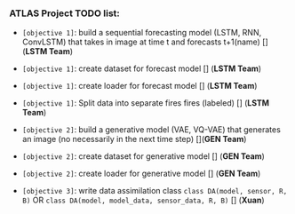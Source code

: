 ### ATLAS Project TODO list:

* `[objective 1]`: build a sequential forecasting model (LSTM, RNN, ConvLSTM) that takes in image at time t and forecasts t+1(name) [] (**LSTM Team**)
* `[objective 1]`: create dataset for forecast model [] (**LSTM Team**)
* `[objective 1]`: create loader for forecast model [] (**LSTM Team**)
* `[objective 1]`: Split data into separate fires fires (labeled) [] (**LSTM Team**)



* `[objective 2]`: build a generative model (VAE, VQ-VAE) that generates an image (no necessarily in the next time step) [](**GEN Team**)
* `[objective 2]`: create dataset for generative model [] (**GEN Team**)
* `[objective 2]`: create loader for generative model [] (**GEN Team**)
* `[objective 3]`: write data assimilation class `class DA(model, sensor, R, B)` OR `class DA(model, model_data, sensor_data, R, B)` [] (**Xuan**) 
